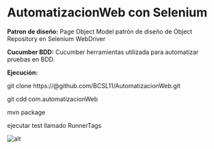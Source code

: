 # AutomatizacionWeb con Selenium

**Patron de diseño:**  Page Object Model patrón de diseño de Object Repository en Selenium WebDriver

**Cucumber BDD:** Cucumber herramientas utilizada para automatizar pruebas en BDD. 

**Ejecución:**

git clone https://@github.com/BCSL11/AutomatizacionWeb.git

git cdd com.automatizacionWeb

mvn package

ejecutar test llamado RunnerTags



![alt](ima-result/Captura.PNG)